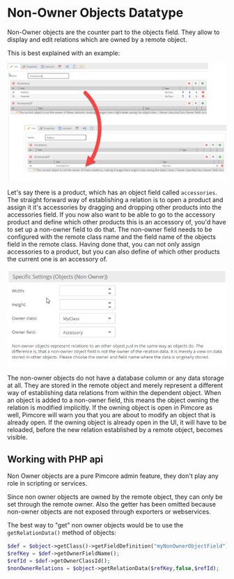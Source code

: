 # Non-Owner Objects Datatype

Non-Owner objects are the counter part to the objects field. They allow to display and edit relations which are owned 
by a remote object. 

This is best explained with an example: 

![Non-Owner Object Field](../../../img/classes-datatypes-nonownerobject1.png)

Let's say there is a product, which has an object field called `accessories`. The straight forward way of establishing 
a relation is to open a product and assign it it's accessories by dragging and dropping other products into the 
accessories field. If you now also want to be able to go to the accessory product and define which other products 
this is an accessory of, you'd have to set up a non-owner field to do that. The non-owner field needs to be configured 
with the remote class name and the field name of the objects field in the remote class. Having done that, you can 
not only assign accessories to a product, but you can also define of which other products the current one is an accessory of.


![Non-Owner Object Configuration](../../../img/classes-datatypes-nonownerobject2.png)


The non-owner objects do not have a database column or any data storage at all. They are stored in the remote object and 
merely represent a different way of establishing data relations from within the dependent object. When an object is added 
to a non-owner field, this means the object owning the relation is modified implicitly. If the owning object is open in 
Pimcore as well, Pimcore will warn you that you are about to modify an object that is already open. If the owning
object is already open in the UI, it will have to be reloaded, before the new relation established by a remote object, 
becomes visible.


## Working with PHP api
Non Owner objects are a pure Pimcore admin feature, they don't play any role in scripting or services.

Since non owner objects are owned by the remote object, they can only be set through the remote owner. Also the getter 
has been omitted because non-owner objects are not exposed through exporters or webservices.

The best way to "get" non owner objects would be to use the `getRelationData()` method of objects:

```php
$def = $object->getClass()->getFieldDefinition("myNonOwnerObjectField");
$refKey = $def->getOwnerFieldName();
$refId = $def->getOwnerClassId();
$nonOwnerRelations = $object->getRelationData($refKey,false,$refId);
```